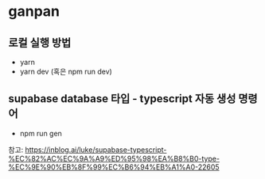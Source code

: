 # ganpan

## 로컬 실행 방법
 - yarn 
 - yarn dev (혹은 npm run dev)

## supabase database 타입 - typescript 자동 생성 명령어
- npm run gen
 
 참고: https://inblog.ai/luke/supabase-typescript-%EC%82%AC%EC%9A%A9%ED%95%98%EA%B8%B0-type-%EC%9E%90%EB%8F%99%EC%B6%94%EB%A1%A0-22605
